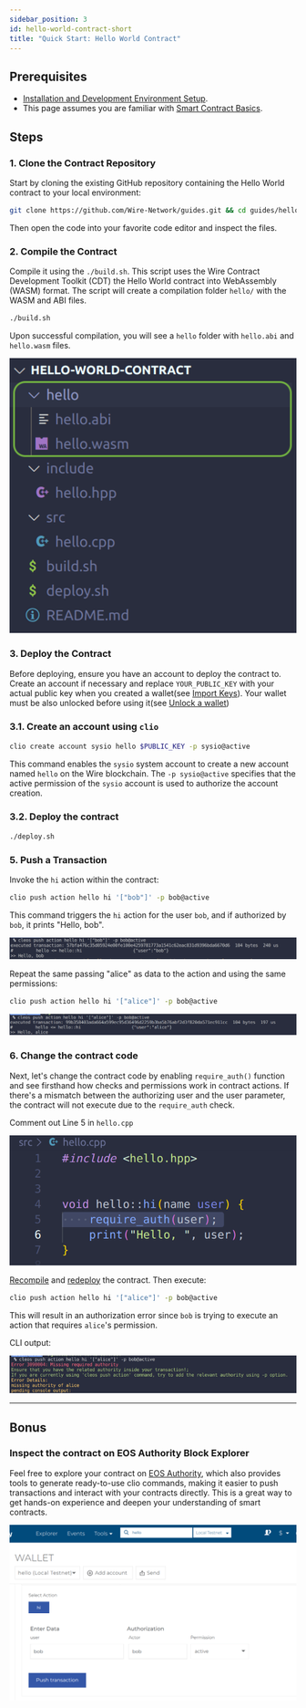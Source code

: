 ```yaml
---
sidebar_position: 3
id: hello-world-contract-short
title: "Quick Start: Hello World Contract"
---
```


<!-- # Hello World Contract -->

## Prerequisites

- [Installation and Development Environment Setup](../getting-started/getting-started-intro.md).
- This page assumes you are familiar with [Smart Contract Basics](./smart-contract-basics.md).

## Steps

### 1. Clone the Contract Repository

Start by cloning the existing GitHub repository containing the Hello World contract to your local environment:

```bash
git clone https://github.com/Wire-Network/guides.git && cd guides/hello-world-contract
```

Then open the code into your favorite code editor and inspect the files.

### 2. Compile the Contract

Compile it using the `./build.sh`. This script uses the Wire Contract Development Toolkit (CDT) the Hello World contract into WebAssembly (WASM) format. The script will create a compilation folder `hello/` with the WASM and ABI files.

```bash
./build.sh
```

Upon successful compilation, you will see a `hello` folder with `hello.abi` and `hello.wasm` files.

![compiled-dir](/img/compiled-dir.png)

### 3. Deploy the Contract

Before deploying, ensure you have an account to deploy the contract to. Create an account if necessary and replace `YOUR_PUBLIC_KEY` with your actual public key when you created a wallet(see [Import Keys](../getting-started/create-development-wallet.md#import-keys-into-your-wallet)). Your wallet must be also unlocked before using it(see [Unlock a wallet](../getting-started/create-development-wallet.md#unlock-a-wallet))

### 3.1. Create an account using `clio`

```bash
clio create account sysio hello $PUBLIC_KEY -p sysio@active
```

This command enables the `sysio` system account to create a new account named `hello` on the Wire blockchain. The `-p sysio@active` specifies that the active permission of the `sysio` account is used to authorize the account creation.

### 3.2. Deploy the contract

```bash
./deploy.sh
```

### 5. Push a Transaction

Invoke the `hi` action within the contract:

```bash
clio push action hello hi '["bob"]' -p bob@active
```

This command triggers the `hi` action for the user `bob`, and if authorized by `bob`, it prints "Hello, bob".

![bob-says-hi](/img/bob-say-hi.png)

Repeat the same passing "alice" as data to the action and using the same permissions:

```bash
clio push action hello hi '["alice"]' -p bob@active
```

![bob-invoke-with-alice](/img/bob-execute-alice.png)

### 6. Change the contract code

Next, let's change the contract code by enabling `require_auth()` function and see firsthand how checks and permissions work in contract actions. If there's a mismatch between the authorizing user and the user parameter, the contract will not execute due to the `require_auth` check.

Comment out Line 5 in `hello.cpp`

![require-auth-hw](/img/require-auth-hw.png)

[Recompile](#2-compile-the-contract) and [redeploy](#3-deploy-the-contract) the contract. Then execute:

```bash
clio push action hello hi '["alice"]' -p bob@active
```

This will result in an authorization error since `bob` is trying to execute an action that requires `alice`'s permission.

CLI output:

![missing-authority](/img/missing-authority.png)

---

## Bonus

### Inspect the contract on EOS Authority Block Explorer

Feel free to explore your contract on [EOS Authority](./block-explorer.md), which also provides tools to generate ready-to-use clio commands, making it easier to push transactions and interact with your contracts directly. This is a great way to get hands-on experience and deepen your understanding of smart contracts.

![inspect-hello](/img/be-inspect-hello.png)
